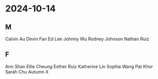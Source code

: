# 2024-10-14
## M
Calvin Au
Devin Fan
Ed Lee
Johnny Wu
Rodney Johnson
Nathan Ruiz
## F
Ann Shan
Ellie Cheung
Esther Ruiz
Katherine Lin
Sophia Wang
Pat Khor
Sarah Chu
Autumn X